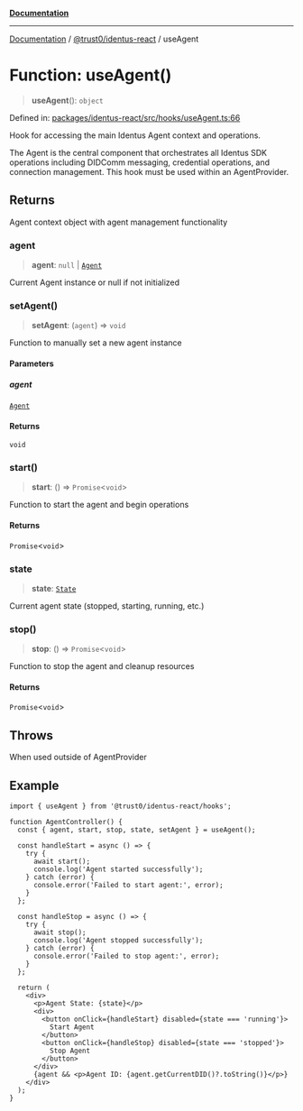 [**Documentation**](../../../README.md)

***

[Documentation](../../../README.md) / [@trust0/identus-react](../README.md) / useAgent

# Function: useAgent()

> **useAgent**(): `object`

Defined in: [packages/identus-react/src/hooks/useAgent.ts:66](https://github.com/trust0-project/identus/blob/2b13c843151e57332dc3754476ad09bb3156ecfa/packages/identus-react/src/hooks/useAgent.ts#L66)

Hook for accessing the main Identus Agent context and operations.

The Agent is the central component that orchestrates all Identus SDK operations
including DIDComm messaging, credential operations, and connection management.
This hook must be used within an AgentProvider.

## Returns

Agent context object with agent management functionality

### agent

> **agent**: `null` \| [`Agent`](https://github.com/hyperledger-identus/sdk-ts/blob/main/docs/sdk/modules.md)

Current Agent instance or null if not initialized

### setAgent()

> **setAgent**: (`agent`) => `void`

Function to manually set a new agent instance

#### Parameters

##### agent

[`Agent`](https://github.com/hyperledger-identus/sdk-ts/blob/main/docs/sdk/modules.md)

#### Returns

`void`

### start()

> **start**: () => `Promise`\<`void`\>

Function to start the agent and begin operations

#### Returns

`Promise`\<`void`\>

### state

> **state**: [`State`](https://github.com/hyperledger-identus/sdk-ts/blob/main/docs/sdk/modules.md)

Current agent state (stopped, starting, running, etc.)

### stop()

> **stop**: () => `Promise`\<`void`\>

Function to stop the agent and cleanup resources

#### Returns

`Promise`\<`void`\>

## Throws

When used outside of AgentProvider

## Example

```tsx
import { useAgent } from '@trust0/identus-react/hooks';

function AgentController() {
  const { agent, start, stop, state, setAgent } = useAgent();
  
  const handleStart = async () => {
    try {
      await start();
      console.log('Agent started successfully');
    } catch (error) {
      console.error('Failed to start agent:', error);
    }
  };
  
  const handleStop = async () => {
    try {
      await stop();
      console.log('Agent stopped successfully');
    } catch (error) {
      console.error('Failed to stop agent:', error);
    }
  };
  
  return (
    <div>
      <p>Agent State: {state}</p>
      <div>
        <button onClick={handleStart} disabled={state === 'running'}>
          Start Agent
        </button>
        <button onClick={handleStop} disabled={state === 'stopped'}>
          Stop Agent
        </button>
      </div>
      {agent && <p>Agent ID: {agent.getCurrentDID()?.toString()}</p>}
    </div>
  );
}
```
